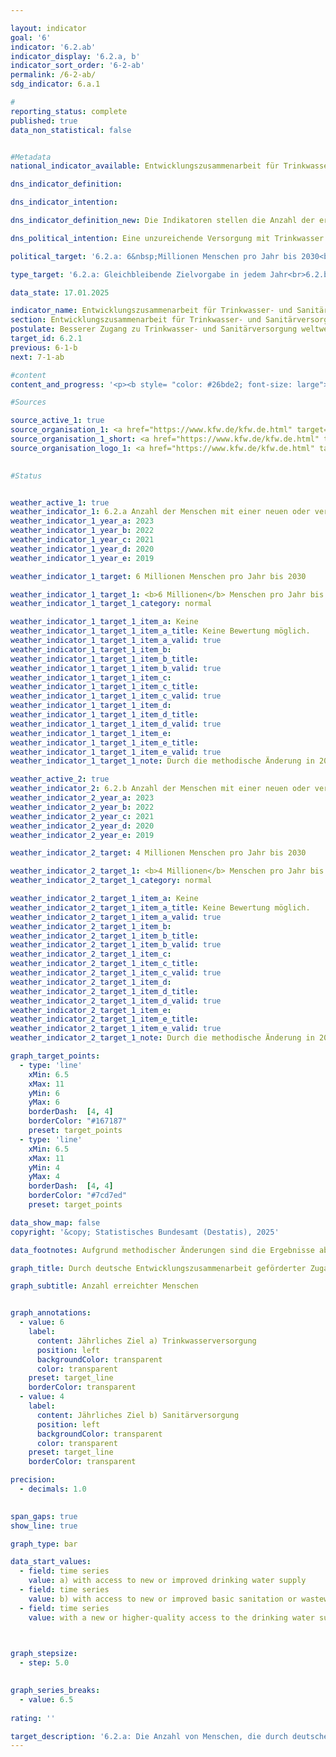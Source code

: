 ```yaml
---

layout: indicator        
goal: '6'        
indicator: '6.2.ab'        
indicator_display: '6.2.a, b'        
indicator_sort_order: '6-2-ab'        
permalink: /6-2-ab/        
sdg_indicator: 6.a.1        

#
reporting_status: complete        
published: true        
data_non_statistical: false        


#Metadata        
national_indicator_available: Entwicklungszusammenarbeit für Trinkwasser- und Sanitärversorgung        

dns_indicator_definition:         

dns_indicator_intention:         

dns_indicator_definition_new: Die Indikatoren stellen die Anzahl der erreichten Menschen (in Millionen) dar, die im jeweiligen Berichtsjahr direkt durch deutsche Unterstützung (FZ-Zusagen) Neuzugang oder verbesserten Zugang zu Trinkwasser- (6.2.a) und/oder Sanitärversorgung bzw. seit 2022&nbsp;Basissanitärversorgung oder Abwasserbehandlung (6.2.b) erhalten haben.        

dns_political_intention: Eine unzureichende Versorgung mit Trinkwasser und sanitären Einrichtungen hat weitreichende Auswirkungen auf die Ernährung, die Gesundheit des Menschen sowie auf eine nachhaltige wirtschaftliche Entwicklung in Partnerländern. Die Bundesregierung fördert daher im Rahmen der internationalen Zusammenarbeit Projekte, die einen Zugang zu Trinkwasser- und Sanitärversorgung ermöglichen.        

political_target: '6.2.a: 6&nbsp;Millionen Menschen pro Jahr bis 2030<br>6.2.b: 4&nbsp;Millionen Menschen pro Jahr bis 2030'        

type_target: '6.2.a: Gleichbleibende Zielvorgabe in jedem Jahr<br>6.2.b: Gleichbleibende Zielvorgabe in jedem Jahr'        

data_state: 17.01.2025        

indicator_name: Entwicklungszusammenarbeit für Trinkwasser- und Sanitärversorgung        
section: Entwicklungszusammenarbeit für Trinkwasser- und Sanitärversorgung        
postulate: Besserer Zugang zu Trinkwasser- und Sanitärversorgung weltweit, höhere (sichere) Qualität        
target_id: 6.2.1        
previous: 6-1-b        
next: 7-1-ab        

#content         
content_and_progress: '<p><b style= "color: #26bde2; font-size: large">6.2.a, b Entwicklungszusammenarbeit für Trinkwasser- und Sanitärversorgung</b><br><br>Die beiden Indikatoren zur Entwicklungszusammenarbeit im Bereich Trinkwasser- und Sanitärversorgung basieren auf Angaben der Kreditanstalt für Wiederaufbau (KfW). Erfasst wird die Anzahl der Menschen, die durch Förderprojekte der KfW erreicht wurden, sofern diese auf Mandaten deutscher Ressorts beruhen. Nicht berücksichtigt werden Projekte, die die KfW im Auftrag und mit finanziellen Mitteln der Europäischen Union (EU) oder anderer Geberländer umsetzt. Ebenso bleiben Projekte anderer Akteure&nbsp;–&nbsp;etwa der Deutschen Gesellschaft für Internationale Zusammenarbeit (GIZ) GmbH, der Bundesländer oder privater Organisationen&nbsp;–&nbsp;unberücksichtigt.<br><br>Beide Indikatoren beziehen sich ausschließlich auf die jeweiligen Plangrößen neuer Finanzierungszusagen (Finanzierungs- und Darlehensverträge) für Projekte im Bereich Trinkwasser- und Sanitärversorgung zum Zeitpunkt des Vertragsabschlusses zwischen der KfW und dem jeweiligen Partnerland. Die KfW schätzt dabei, wie viele Menschen nach Abschluss der Bauvorhaben künftig von einem neuen oder verbesserten Zugang zu Trinkwasser- und Sanitärversorgung profitieren können. Ob diese Menschen tatsächlich erreicht werden, lässt sich jedoch erst nach Inbetriebnahme der Infrastruktur verlässlich feststellen und wird in den Indikatoren nicht erfasst.<br><br>Da eine Person sowohl einen neuen oder verbesserten Zugang zur Trinkwasserversorgung als auch zur Sanitärversorgung erhalten kann, sind Mehrfachzählungen zwischen den beiden Indikatoren sowie über den Zeitverlauf hinweg möglich. Die von der KfW zugesagten Mittel bestehen aus Zuschüssen und Darlehen, die entweder aus dem Bundeshaushalt finanziert oder über den Kapitalmarkt aufgenommen werden. Empfänger dieser Mittel sind in der Regel Entwicklungs- und Schwellenländer, wodurch ein Bezug zum Indikator <a href="https://dns-indikatoren.de/17-1/">17.1</A> <i>Anteil öffentlicher Entwicklungsausgaben am Bruttonationaleinkommen</i> besteht.<br><br>Im Jahr 2019&nbsp;wurden Methodik und Datengrundlage der Indikatoren überarbeitet. Bis dahin wurden sowohl direkt erreichte Menschen&nbsp;–&nbsp;beispielsweise über einen Hausanschluss&nbsp;–&nbsp;als auch indirekt erreichte Menschen&nbsp;–&nbsp;etwa die Gesamtbevölkerung eines Landes, das durch ein Sektorreformprogramm unterstützt wurde&nbsp;–&nbsp;erfasst. Seit der Umstellung werden ausschließlich direkt erreichte Menschen berücksichtigt. Zur Einordnung des Verhältnisses von direkt zu indirekt erreichten Menschen: Im Jahr 2017&nbsp;wurden insgesamt 28,6&nbsp;Millionen Menschen erreicht, davon 19,1&nbsp;Millionen direkt. Im Jahr 2018&nbsp;waren es 15,2&nbsp;Millionen direkt von insgesamt 60,3&nbsp;Millionen erreichten Menschen.<br><br>Eine weitere methodische Änderung betrifft die Berücksichtigung von erreichten Menschen bei multilateralen Projekten: Seit der Umstellung wird deren Anzahl anteilig entsprechend dem deutschen Finanzierungsanteil an der Gesamtmaßnahme erfasst.<br><br>Bis 2018&nbsp;lagen die Plangrößen der KfW für die Anzahl der Menschen, die mit deutscher Unterstützung Zugang zu Trinkwasser- und Sanitärversorgung erhalten sollten, durchweg über dem politisch festgelegten Ziel von 10&nbsp;Millionen Menschen pro Jahr. Mit Einführung der überarbeiteten Methodik wurde die Zielgröße für einen neuen oder verbesserten Zugang zur Trinkwasserversorgung auf 6&nbsp;Millionen Menschen jährlich angepasst. Im Jahr 2023&nbsp;lag die entsprechende Plangröße bei 10,2&nbsp;Millionen Menschen&nbsp;–&nbsp;und übertraf damit das Ziel, wie bereits in den vier Jahren zuvor, deutlich.<br><br>Seit 2019&nbsp;liegt der Zielwert für die Anzahl der Menschen mit einem neuen oder verbesserten Zugang zur Basissanitärversorgung beziehungsweise Abwasserbehandlung bei 4&nbsp;Millionen Menschen pro Jahr. Dieser Zielwert wurde bislang nur in den Jahren 2019&nbsp;und 2022&nbsp;überschritten. Für das Jahr 2023&nbsp;liegt die entsprechende Plangröße bei 3,0&nbsp;Millionen erreichten Menschen.</p>'                

#Sources        

source_active_1: true
source_organisation_1: <a href="https://www.kfw.de/kfw.de.html" target="_blank" onclick="return confirm_alert('der KfW', 'De')">Kreditanstalt für Wiederaufbau</a>
source_organisation_1_short: <a href="https://www.kfw.de/kfw.de.html" target="_blank" onclick="return confirm_alert('der KfW', 'De')">Kreditanstalt für Wiederaufbau</a>
source_organisation_logo_1: <a href="https://www.kfw.de/kfw.de.html" target="_blank" onclick="return confirm_alert('der KfW', 'De')"><img src="https://dns-indikatoren.de/public/OrgImgDe/kfw.png" alt="Kreditanstalt für Wiederaufbau" title=" Klicken Sie hier um zur Homepage der Organisation Kreditanstalt für Wiederaufbau zu gelangen." style="height:60px; width:148px; border:transparent"/></a>
        

#Status        


weather_active_1: true
weather_indicator_1: 6.2.a Anzahl der Menschen mit einer neuen oder verbesserten Trinkwasserversorgung
weather_indicator_1_year_a: 2023
weather_indicator_1_year_b: 2022
weather_indicator_1_year_c: 2021
weather_indicator_1_year_d: 2020
weather_indicator_1_year_e: 2019

weather_indicator_1_target: 6 Millionen Menschen pro Jahr bis 2030

weather_indicator_1_target_1: <b>6 Millionen</b> Menschen pro Jahr bis <b>2030</b>
weather_indicator_1_target_1_category: normal

weather_indicator_1_target_1_item_a: Keine
weather_indicator_1_target_1_item_a_title: Keine Bewertung möglich.
weather_indicator_1_target_1_item_a_valid: true
weather_indicator_1_target_1_item_b: 
weather_indicator_1_target_1_item_b_title: 
weather_indicator_1_target_1_item_b_valid: true
weather_indicator_1_target_1_item_c: 
weather_indicator_1_target_1_item_c_title: 
weather_indicator_1_target_1_item_c_valid: true
weather_indicator_1_target_1_item_d: 
weather_indicator_1_target_1_item_d_title: 
weather_indicator_1_target_1_item_d_valid: true
weather_indicator_1_target_1_item_e: 
weather_indicator_1_target_1_item_e_title: 
weather_indicator_1_target_1_item_e_valid: true
weather_indicator_1_target_1_note: Durch die methodische Änderung in 2019 ist ein Vergleich der Daten der Erhebungsjahre ab 2019 mit den Vorjahren nicht möglich (Zeitreihenbruch). Die Bewertung des Indikators kann daher für das Berichtsjahr 2023 nicht durchgeführt werden, da zu wenig Datenpunkte für die Bewertung zur Verfügung standen.

weather_active_2: true
weather_indicator_2: 6.2.b Anzahl der Menschen mit einer neuen oder verbesserten Basissanitärversorgung oder Abwasserbehandlung
weather_indicator_2_year_a: 2023
weather_indicator_2_year_b: 2022
weather_indicator_2_year_c: 2021
weather_indicator_2_year_d: 2020
weather_indicator_2_year_e: 2019

weather_indicator_2_target: 4 Millionen Menschen pro Jahr bis 2030

weather_indicator_2_target_1: <b>4 Millionen</b> Menschen pro Jahr bis <b>2030</b>
weather_indicator_2_target_1_category: normal

weather_indicator_2_target_1_item_a: Keine
weather_indicator_2_target_1_item_a_title: Keine Bewertung möglich.
weather_indicator_2_target_1_item_a_valid: true
weather_indicator_2_target_1_item_b: 
weather_indicator_2_target_1_item_b_title: 
weather_indicator_2_target_1_item_b_valid: true
weather_indicator_2_target_1_item_c: 
weather_indicator_2_target_1_item_c_title: 
weather_indicator_2_target_1_item_c_valid: true
weather_indicator_2_target_1_item_d: 
weather_indicator_2_target_1_item_d_title: 
weather_indicator_2_target_1_item_d_valid: true
weather_indicator_2_target_1_item_e: 
weather_indicator_2_target_1_item_e_title: 
weather_indicator_2_target_1_item_e_valid: true
weather_indicator_2_target_1_note: Durch die methodische Änderung in 2019 ist ein Vergleich der Daten der Erhebungsjahre ab 2019 mit den Vorjahren nicht möglich (Zeitreihenbruch). Die Bewertung des Indikators kann daher für das Berichtsjahr 2023 nicht durchgeführt werden, da zu wenig Datenpunkte für die Bewertung zur Verfügung standen.        

graph_target_points:
  - type: 'line'
    xMin: 6.5
    xMax: 11
    yMin: 6
    yMax: 6
    borderDash:  [4, 4]
    borderColor: "#167187"
    preset: target_points
  - type: 'line'
    xMin: 6.5
    xMax: 11
    yMin: 4
    yMax: 4
    borderDash:  [4, 4]
    borderColor: "#7cd7ed"
    preset: target_points        

data_show_map: false        
copyright: '&copy; Statistisches Bundesamt (Destatis), 2025'        

data_footnotes: Aufgrund methodischer Änderungen sind die Ergebnisse ab 2019 nur eingeschränkt mit den Vorjahren vergleichbar (Zeitreihenbruch).<br>• Ab 2019 wird die Zeitreihe für die Bereiche Trinkwasserversorgung und Sanitärversorgung getrennt ausgewiesen.<br>• Die Daten basieren auf einer Sonderauswertung und sind nicht öffentlich zugänglich.        

graph_title: Durch deutsche Entwicklungszusammenarbeit geförderter Zugang zu Trinkwasser- und Sanitärversorgung weltweit        

graph_subtitle: Anzahl erreichter Menschen        


graph_annotations:
  - value: 6
    label:
      content: Jährliches Ziel a) Trinkwasserversorgung
      position: left
      backgroundColor: transparent
      color: transparent
    preset: target_line
    borderColor: transparent
  - value: 4
    label:
      content: Jährliches Ziel b) Sanitärversorgung
      position: left
      backgroundColor: transparent
      color: transparent
    preset: target_line
    borderColor: transparent        

precision: 
  - decimals: 1.0
            

span_gaps: true        
show_line: true        

graph_type: bar                

data_start_values: 
  - field: time series
    value: a) with access to new or improved drinking water supply
  - field: time series
    value: b) with access to new or improved basic sanitation or wastewater treatment
  - field: time series
    value: with a new or higher-quality access to the drinking water supply or connection to the sanitation supply        

        

graph_stepsize: 
  - step: 5.0
            

graph_series_breaks: 
  - value: 6.5
                                            
rating: ''        

target_description: '6.2.a: Die Anzahl von Menschen, die durch deutsche Entwicklungszusammenarbeit eine neue oder verbesserte Trinkwasserversorgung erhalten, soll jedes Jahr mindestens 6 Millionen betragen.<br>• Eine Bewertung des Indikators 6.2.a ist nicht möglich. Zu wenig Datenpunkte.<br><br>6.2.b: Die Anzahl von Menschen, die durch deutsche Entwicklungszusammenarbeit eine neue oder verbesserte Basissanitärversorgung oder Abwasserbehandlung erhalten, soll jedes Jahr mindestens 4 Millionen betragen.<br>• Eine Bewertung des Indikators 6.2.b ist nicht möglich. Zu wenig Datenpunkte.'        
---
```


